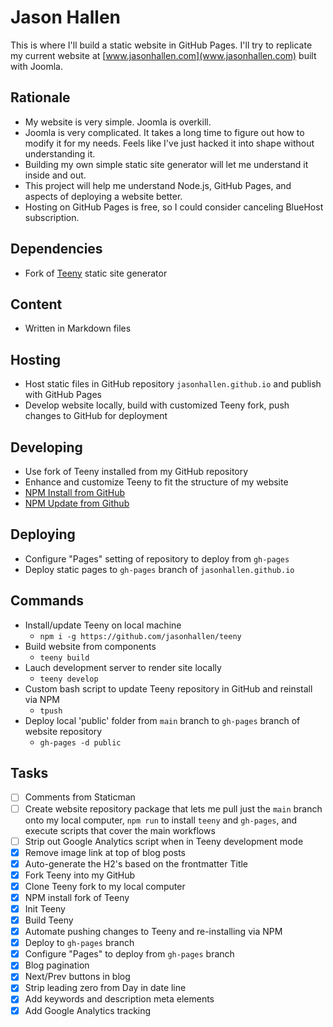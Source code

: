 # Jason Hallen
This is where I'll build a static website in GitHub Pages. I'll try to replicate my current website at [www.jasonhallen.com](www.jasonhallen.com) built with Joomla.

## Rationale
* My website is very simple.  Joomla is overkill.
* Joomla is very complicated. It takes a long time to figure out how to modify it for my needs.  Feels like I've just hacked it into shape without understanding it.
* Building my own simple static site generator will let me understand it inside and out.
* This project will help me understand Node.js, GitHub Pages, and aspects of deploying a website better.
* Hosting on GitHub Pages is free, so I could consider canceling BlueHost subscription.

## Dependencies
* Fork of [Teeny]() static site generator

## Content
* Written in Markdown files

## Hosting
* Host static files in GitHub repository `jasonhallen.github.io` and publish with GitHub Pages
* Develop website locally, build with customized Teeny fork, push changes to GitHub for deployment 

## Developing
* Use fork of Teeny installed from my GitHub repository
* Enhance and customize Teeny to fit the structure of my website
* [NPM Install from GitHub](https://www.pluralsight.com/guides/install-npm-packages-from-gitgithub)
* [NPM Update from Github](LINK)

## Deploying
* Configure "Pages" setting of repository to deploy from `gh-pages`
* Deploy static pages to `gh-pages` branch of `jasonhallen.github.io`

## Commands
* Install/update Teeny on local machine
  * `npm i -g https://github.com/jasonhallen/teeny`
* Build website from components
  * `teeny build`
* Lauch development server to render site locally
  * `teeny develop`
* Custom bash script to update Teeny repository in GitHub and reinstall via NPM
  * `tpush`
* Deploy local 'public' folder from `main` branch to `gh-pages` branch of website repository
  * `gh-pages -d public` 

## Tasks
- [ ] Comments from Staticman
- [ ] Create website repository package that lets me pull just the `main` branch onto my local computer, `npm run` to install `teeny` and `gh-pages`, and execute scripts that cover the main workflows
- [ ] Strip out Google Analytics script when in Teeny development mode
- [x] Remove image link at top of blog posts
- [x] Auto-generate the H2's based on the frontmatter Title
- [x] Fork Teeny into my GitHub
- [x] Clone Teeny fork to my local computer
- [x] NPM install fork of Teeny
- [x] Init Teeny
- [x] Build Teeny
- [x] Automate pushing changes to Teeny and re-installing via NPM
- [x] Deploy to `gh-pages` branch
- [x] Configure "Pages" to deploy from `gh-pages` branch
- [x] Blog pagination
- [x] Next/Prev buttons in blog
- [x] Strip leading zero from Day in date line
- [x] Add keywords and description meta elements
- [x] Add Google Analytics tracking